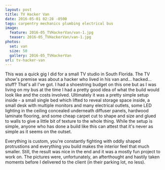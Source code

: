 ```yaml
---
layout: post
title: TV Hacker Van
date: 2016-05-01 02:28 -0500
tags: carpentry mechanics plumbing electrical bus
image:
  feature: 2016-05_TVHackerVan/van-1.jpg
  teaser: 2016-05_TVHackerVan/van-1.jpg
photos:
  set: van
  size: 50
  gallery: 2016-05_TVHackerVan
url: tv-hacker-van
---
```


This was a quick gig I did for a small TV studio in South Florida. The TV show's premise was about a hacker who lived in his van and... hacked... stuff? That's all I've got. I had a shoestring budget on this one but as I was living on my bus at the time I had a pretty good idea of what the build would look like and the costs involved. Ultimately it was a pretty simple setup inside - a small single bed which lifted to reveal storage space inside, a small desk with multiple monitors and many electrical outlets, some LED lighting in the ceiling concealed underneath diffuser panels, hardwood laminate flooring, and some cheap carpet cut to shape and size and glued to walls to give a little bit of texture to the whole thing. While the setup is simple, anyone who has done a build like this can attest that it's never as simple as it seems on the outset. 

Everything is custom, you're constantly fighting with oddly shaped protrustions and everything you build makes the interior feel that much smaller. Still, the result was nice in the end and it was a mostly fun project to work on. The pictures were, unfortunately, an afterthought and hastily taken moments before I delivered to the client (in their parking lot, no less).